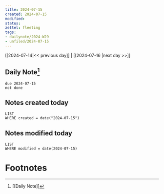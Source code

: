 ```yaml
---
title: 2024-07-15
created: 2024-07-15
modified: 
status:
zettel: fleeting
tags: 
- dailynote/2024-W29 
- unfiled/2024-07-15
---
```


[[2024-07-14|<< previous day]] | [[2024-07-16 |next day >>]]

## Daily Note[^1]
```tasks
due 2024-07-15
not done
```
## Notes created today
```dataview
LIST
WHERE created = date("2024-07-15")
```
## Notes modified today
```dataview
LIST
WHERE modified = date(2024-07-15)
```

# Footnotes

[^1]: [[Daily Note]]